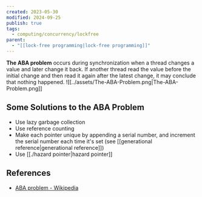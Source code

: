 ```yaml
---
created: 2023-05-30
modified: 2024-09-25
publish: true
tags:
  - computing/concurrency/lockfree
parent:
  - "[[lock-free programming|lock-free programming]]"
---
```

**The ABA problem** occurs during synchronization when a thread changes a value and later change it back. If another thread read the value before the initial change and then read it again after the latest change, it may conclude that nothing happened.
![[../assets/The-ABA-Problem.png|The-ABA-Problem.png]]
## Some Solutions to the ABA Problem
- Use lazy garbage collection
- Use reference counting
- Make each pointer unique by appending a serial number, and increment the serial number each time it's set (see [[generational reference|generational reference]])
- Use [[./hazard pointer|hazard pointer]]

## References
- [ABA problem - Wikipedia](https://en.wikipedia.org/wiki/ABA_problem)